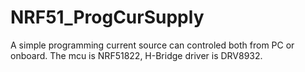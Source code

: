 # NRF51_ProgCurSupply
A simple programming current source can controled both from PC or onboard. The mcu is NRF51822, H-Bridge driver is DRV8932.
